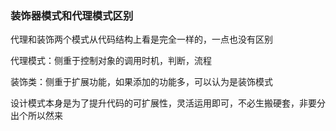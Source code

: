 ### 装饰器模式和代理模式区别

代理和装饰两个模式从代码结构上看是完全一样的，一点也没有区别

代理模式：侧重于控制对象的调用时机，判断，流程

装饰类：侧重于扩展功能，如果添加的功能多，可以认为是装饰模式


设计模式本身是为了提升代码的可扩展性，灵活运用即可，不必生搬硬套，非要分出个所以然来